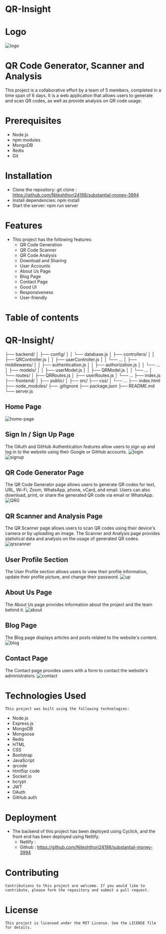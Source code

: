 # QR-Insight
# Logo 
![logo](https://github.com/Niteshthori24198/substantial-money-3994/assets/62844049/b0916c4d-8e36-4b6e-b90c-22cbafde918b)

# QR Code Generator, Scanner and Analysis
  This project is a collaborative effort by a team of 5 members, completed in a time span of 6 days. It is a web application that allows   users to generate and scan QR codes, as well as provide analysis on QR code usage. 


# Prerequisites
  - Node.js
  - npm modules
  - MongoDB
  - Redis
  - Git
  
# Installation
  - Clone the repository: git clone : https://github.com/Niteshthori24198/substantial-money-3994
  - Install dependencies: npm install
  - Start the server: npm run server
  
# Features
  - This project has the following features:
    - QR Code Generation
    - QR Code Scanner
    - QR Code Analysis
    - Download and Sharing
    - User Accounts
    - About Us Page
    - Blog Page
    - Contact Page
    - Good UI
    - Responsiveness
    - User-friendly
  
 # Table of contents
 
  # QR-Insight/
  ├── backend/
  │   ├── config/
  │   │   └── database.js
  │   ├── controllers/
  │   │   ├── QRController.js
  │   │   ├── userController.js
  │   │   └── ...
  │   ├── middlewares/
  │   │   ├── authentication.js
  │   │   ├── authorization.js
  │   │   └── ...
  │   ├── models/
  │   │   ├── userModel.js
  │   │   ├── QRModel.js
  │   │   └── ...
  │   └── routes/
  │       ├── QRRoutes.js
  │       ├── userRoutes.js
  │       └── ...
       ├── index.js
  ├── frontend/
  │   ├── public/
  │   ├── src/
      ├── css/
  │   └── ...
      ├── index.html
  ├── node_modules/
  ├── .gitignore
  ├── package.json
  ├── README.md
  └── server.js

  ## Home Page
  ![home-page](https://github.com/Niteshthori24198/substantial-money-3994/assets/62844049/1700c123-20fa-49d5-a878-e8f047a43936)
  
  ## Sign In / Sign Up Page
  The OAuth and GitHub Authentication features allow users to sign up and log in to the website using their Google or GitHub accounts.
  ![login](https://github.com/Niteshthori24198/substantial-money-3994/assets/62844049/52eea794-8ce2-4df0-a177-40a18d85d35d)
  ![signup](https://github.com/Niteshthori24198/substantial-money-3994/assets/62844049/f3c6cbcb-99d8-46bf-a34b-ed0b7c70a370)

  ## QR Code Generator Page
  The QR Code Generator page allows users to generate QR codes for text, URL, Wi-Fi, Zoom, WhatsApp, phone, vCard, and email. Users can     also download, print, or share the generated QR code via email or WhatsApp.
  ![QRG](https://github.com/Niteshthori24198/substantial-money-3994/assets/62844049/3e26054a-ea06-491e-9be8-cee0bf5066d6)

  ## QR Scanner and Analysis Page
  The QR Scanner page allows users to scan QR codes using their device's camera or by uploading an image. The Scanner and Analysis page     provides statistical data and analysis on the usage of generated QR codes. 
  ![qrscanner](https://github.com/Niteshthori24198/substantial-money-3994/assets/62844049/182046be-67af-4f0b-85d4-f2c05506f25f)
  
  ## User Profile Section
  The User Profile section allows users to view their profile information, update their profile picture, and change their password.
  ![up](https://github.com/Niteshthori24198/substantial-money-3994/assets/62844049/cfeb3f0c-fda0-4ef3-bd92-205e2749daf6)

  ## About Us Page
  The About Us page provides information about the project and the team behind it.
  ![about](https://github.com/Niteshthori24198/substantial-money-3994/assets/62844049/0ab871c5-f282-4ec5-9de3-683a60991a9b)

  ## Blog Page
  The Blog page displays articles and posts related to the website's content.
  ![blog](https://github.com/Niteshthori24198/substantial-money-3994/assets/62844049/17255bb0-1ef3-4cca-a146-7ceb9eab8986)

  ## Contact Page
  The Contact page provides users with a form to contact the website's administrators.
  ![contact](https://github.com/Niteshthori24198/substantial-money-3994/assets/62844049/1f2542db-e4b4-468f-98a1-66d10bfd721a)

  # Technologies Used
    This project was built using the following technologies:

   - Node.js
   - Express.js
   - MongoDB
   - Mongoose
   - Redis
   - HTML
   - CSS
   - Bootstrap
   - JavaScript
   - qrcode
   - html5qr code
   - Socket.io
   - bcrypt
   - JWT
   - OAuth
   - GitHub auth
    
  # Deployment
  - The backend of this project has been deployed using Cyclick, and the front end has been deployed using Netlify.
     - Netlify : 
     - Github  :  https://github.com/Niteshthori24198/substantial-money-3994

  # Contributing
    Contributions to this project are welcome. If you would like to contribute, please fork the repository and submit a pull request.

  # License
    This project is licensed under the MIT License. See the LICENSE file for details.
